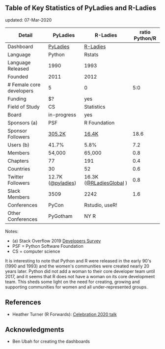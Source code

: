 

## Table of Key Statistics of PyLadies and R-Ladies
updated:  07-Mar-2020

| Detail            | PyLadies | R-Ladies  | ratio Python/R  |
|-------------------|------------|------------|----------------|
| Dashboard         | [PyLadies](https://nyc-pyladies.github.io/pyladies-dashboard/pyladies.html)   | [R-Ladies](https://benubah.github.io/r-community-explorer/rladies.html)
| Language          | Python     | Rstats     |                |
| Language Released | 1990       | 1993       |                |
| Founded           | 2011       | 2012       |                |
| # Female core developers|  5   | 0          |  5:0              | 
| Funding           | $?         |  yes       |           |          
| Field of Study    | CS         | Statistics |            |
| Board             | in-progress| yes        |                |
| Sponsors (a)      | PSF        | R Foundation |              |
| Sponsor Followers | [305.2K](https://twitter.com/ThePSF)  |  [16.4K](https://twitter.com/_R_Foundation)| 18.6  |
| Users (b)         | 41.7%      | 5.8%       |  7.2   |
| Members           | 54,000     | 65,000     |  0.8   |
| Chapters          | 77         | 191        |  0.4   |
| Countries         | 30         |  52        |  0.6   |
| Twitter Followers | 12.7K ([@pyladies](https://twitter.com/pyladies))  |  16.3K ([@RLadiesGlobal](https://twitter.com/RLadiesGlobal) )   | 0.8
| Slack Members     | 3509       | 2242       |  1.6   |  
| Conferences       | PyCon      | Rstudio, useR! 
| Other Conferences | PyGotham   | NY R       |


Notes:  
- (a) Stack Overflow 2019 [Developers Survey](https://insights.stackoverflow.com/survey/2019)
- PSF = Python Software Foundation  
- CS = computer science

It is interesting to note that Python and R were released in the early 90's (1990 and 1993) and the women's communities were created nearly 20 years later.  Python did not add a woman to their core developer team until 2017, and it seems that R does not have a woman on its core development team.  This sheds some light on the need for creating, growing and supporting communities for women and all under-represented groups.  

## References
- Heather Turner (R Forwards):  [Celebration 2020 talk](https://www.heatherturner.net/talks/celebration2020)

## Acknowledgments
- Ben Ubah for creating the dashboards
